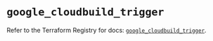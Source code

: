 # `google_cloudbuild_trigger`

Refer to the Terraform Registry for docs: [`google_cloudbuild_trigger`](https://registry.terraform.io/providers/hashicorp/google/6.11.0/docs/resources/cloudbuild_trigger).
